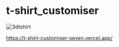 # t-shirt_customiser

![3dtshirt](https://github.com/capmec/t-shirt_customiser/assets/49940320/b5a04810-b44f-4639-80a6-67161afb28e4)

https://t-shirt-customiser-seven.vercel.app/

